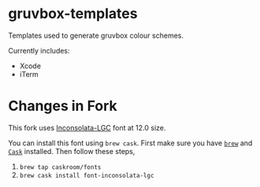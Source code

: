 # gruvbox-templates

Templates used to generate gruvbox colour schemes.

Currently includes:

* Xcode
* iTerm

# Changes in Fork

This fork uses [Inconsolata-LGC](https://github.com/DeLaGuardo/Inconsolata-LGC) font at 12.0 size.

You can install this font using `brew cask`. First make sure you have [`brew`](http://brew.sh/) and [`Cask`](https://caskroom.github.io/) installed. Then follow these steps,

1. `brew tap caskroom/fonts`
1. `brew cask install font-inconsolata-lgc`
